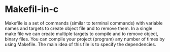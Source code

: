 # Makefil-in-c
Makefile is a set of commands (similar to terminal commands) with variable names and targets to create object file and to remove them. In a single make file we can create multiple targets to compile and to remove object, binary files. You can compile your project (program) any number of times by using Makefile. The main idea of this file is to specify the dependencies.
